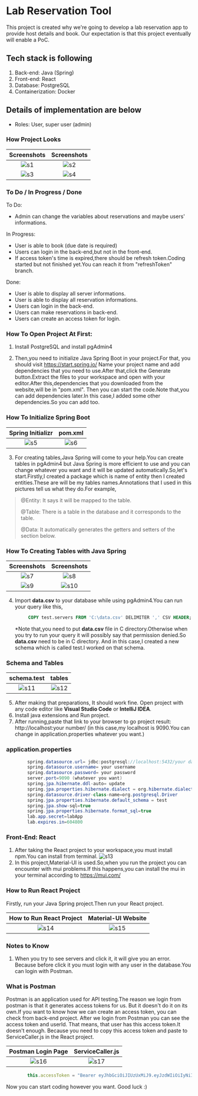 
# Lab Reservation Tool

This project is created why we're going to develop a lab reservation app to provide host details and book. Our expectation is that this project eventually will enable a PoC. 

## Tech stack is following
1. Back-end: Java (Spring)
2. Front-end: React
3. Database: PostgreSQL
4. Containerization: Docker

## Details of implementation are below
- Roles: User, super user (admin)

### How Project Looks

	
Screenshots           |  Screenshots 
:-------------------------:|:-------------------------:
![s1](Screenshots/login.jfif)  |  ![s2](Screenshots/reservations.jfif)
![s3](Screenshots/servers.jfif)  |  ![s4](Screenshots/newReservation.jfif)

### To Do / In Progress / Done

To Do:
* Admin can change the variables about reservations and maybe users' informations.

In Progress:
* User is able to book (due date is required)
* Users can login in the back-end,but not in the front-end.
* If access token's time is expired,there should be refresh token.Coding started but not finished yet.You can reach it from "refreshToken" branch. 

Done:
* User is able to display all server informations.
* User is able to display all reservation informations.
* Users can login in the back-end.
* Users can make reservations in back-end.
* Users can create an access token for login.

### How To Open Project At First:
1. Install PostgreSQL and install pgAdmin4 

2. Then,you need to initialize Java Spring Boot in your project.For that, you should visit https://start.spring.io/
Name your project name and add dependencies that you need to use.After that,click the Generate button.Extract the files to your workspace and open with your editor.After this,dependencies that you downloaded from the website,will be in "pom.xml".
Then you can start the code.Note that,you can add dependencies later.In this case,I added some other dependencies.So you can add too.

### How To Initialize Spring Boot

Spring Initializr           |  pom.xml 
:-------------------------:|:-------------------------:
![s5](Screenshots/spring.jfif)  |  ![s6](Screenshots/pom.jfif)

3. For creating tables,Java Spring will come to your help.You can create tables in pgAdmin4 but Java Spring is more efficient to use and you can change
whatever you want and it will be updated automatically.So,let's start.Firstly,I created a package which is name of entity then I created
entities.These are will be my tables names.Annotations that I used in this pictures tell us what they do.For example,
>@Entity: It says it will be mapped to the table.
> 
>@Table: There is a table in the database and it corresponds to the table.
> 
>@Data: It automatically generates the getters and setters of the section below.


### How To Creating Tables with Java Spring

Screenshots           |  Screenshots 
:-------------------------:|:-------------------------:
![s7](Screenshots/entities.jfif)  |  ![s8](Screenshots/user.jfif)
![s9](Screenshots/entReservation.jfif)  |  ![s10](Screenshots/entServer.jfif)
   
4. Import **data.csv** to your database while using pgAdmin4.You can run your query like this,
   ```SQL
        COPY test.servers FROM 'C:\data.csv' DELIMITER ',' CSV HEADER;
   ```
   *Note that,you need to put **data.csv** file in C directory.Otherwise when you try to run your query it will possibly say that permission denied.So **data.csv** need to be in C directory.
   And in this case,I created a new schema which is called test.I worked on that schema.
### Schema and Tables

   schema.test           |  tables
   :-------------------------:|:-------------------------:
   ![s11](Screenshots/schema.jfif) | ![s12](Screenshots/tables.jfif)
5. After making that preparations, It should work fine. Open project with any code editor like **Visual Studio Code** or **IntelliJ IDEA**.
6. Install java extensions and Run project.
7. After running,paste that link to your browser to go project result: http://localhost:your number/ (in this case,my localhost is 9090.You can change in application.properties whatever you want.)

### application.properties

```java
        spring.datasource.url= jdbc:postgresql://localhost:5432/your database name
        spring.datasource.username= your username
        spring.datasource.password= your password
        server.port=9090 (whatever you want)
        spring.jpa.hibernate.ddl-auto= update
        spring.jpa.properties.hibernate.dialect = org.hibernate.dialect.PostgreSQLDialect
        spring.datasource.driver-class-name=org.postgresql.Driver
        spring.jpa.properties.hibernate.default_schema = test
        spring.jpa.show-sql=true
        spring.jpa.properties.hibernate.format_sql=true
        lab.app.secret=labApp
        lab.expires.in=604800
   ```

### Front-End: React
1. After taking the React project to your workspace,you must install npm.You can install from terminal.
   ![s13](Screenshots/npmInstall.jfif)
2. In this project,Material-UI is used.So,when you run the project you can encounter with mui problems.If this happens,you can
install the mui in your terminal according to https://mui.com/

### How to Run React Project

   Firstly, run your Java Spring project.Then run your React project.

   How to Run React Project           |  Material-UI Website
   :-------------------------:|:-------------------------:
   ![s14](Screenshots/runStart.jfif) | ![s15](Screenshots/mui.jfif)

### Notes to Know

1. When you try to see servers and click it, it will give you an error. Because before click it you must login with any user
in the database.You can login with Postman.

### What is Postman
   Postman is an application used for API testing.The reason we login from postman is that it generates access tokens for us. But it doesn't do it on its own.If you want to know how we can create an access token, you can check from back-end project.
After we login from Postman you can see the access token and userId. That means, that user has this access token.It doesn't enough. Because you need to copy this access token
and paste to ServiceCaller.js in the React project.

   Postman Login Page           |  ServiceCaller.js
   :-------------------------:|:-------------------------:
   ![s16](Screenshots/loginPostman.jfif) | ![s17](Screenshots/accessToken.jfif)

```javascript
        this.accessToken = "Bearer eyJhbGciOiJIUzUxMiJ9.eyJzdWIiOiIyNiIsImlhdCI6MTY3MjEyNDUwOSwiZXhwIjoxNjcyMTI1MTE0fQ.UYLOSE5q616GKcdhfJL1cAGTt4msUy4v-9uoIYVNryV2JgMF8MjjsAsZTiNyQOyKQlkKi1tZ5M7_BFia7DDiRg";
   ```

Now you can start coding however you want. Good luck :)
